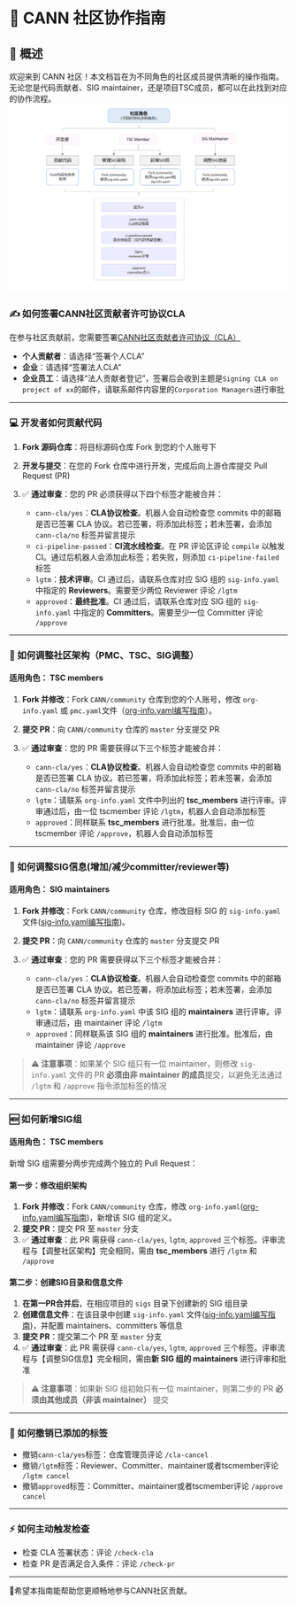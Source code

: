 # 🚀 CANN 社区协作指南

## 📖 概述

欢迎来到 CANN 社区！本文档旨在为不同角色的社区成员提供清晰的操作指南。无论您是代码贡献者、SIG maintainer，还是项目TSC成员，都可以在此找到对应的协作流程。
![](./figures/guide.png)

### ✍️ 如何签署CANN社区贡献者许可协议CLA
在参与社区贡献前，您需要签署[CANN社区贡献者许可协议（CLA）](https://clasign.osinfra.cn/sign/68cbd4a3dbabc050b436cdd4)
- **个人贡献者**：请选择“签署个人CLA”
- **企业**：请选择“签署法人CLA”
- **企业员工**：请选择“法人贡献者登记”，签署后会收到主题是`Signing CLA on project of xx`的邮件，请联系邮件内容里的`Corporation Managers`进行审批
***
### 💻 开发者如何贡献代码

1.  **Fork 源码仓库**：将目标源码仓库 Fork 到您的个人账号下
2.  **开发与提交**：在您的 Fork 仓库中进行开发，完成后向上游仓库提交 Pull Request (PR)
3.  ✅  **通过审查**：您的 PR 必须获得以下四个标签才能被合并：

    - `cann-cla/yes`：**CLA协议检查**。机器人会自动检查您 commits 中的邮箱是否已签署 CLA 协议。若已签署，将添加此标签；若未签署，会添加 `cann-cla/no` 标签并留言提示
    - `ci-pipeline-passed`：**CI流水线检查**。在 PR 评论区评论 `compile` 以触发 CI。通过后机器人会添加此标签；若失败，则添加 `ci-pipeline-failed` 标签
    - `lgtm`：**技术评审**。CI 通过后，请联系仓库对应 SIG 组的 `sig-info.yaml` 中指定的 **Reviewers**。需要至少两位 Reviewer 评论 `/lgtm`
    - `approved`：**最终批准**。CI 通过后，请联系仓库对应 SIG 组的 `sig-info.yaml` 中指定的 **Committers**。需要至少一位 Committer 评论 `/approve`
***

### 🎯 如何调整社区架构（PMC、TSC、SIG调整）
#### 适用角色： TSC members

1.  **Fork 并修改**：Fork `CANN/community` 仓库到您的个人账号，修改 `org-info.yaml`  或 `pmc.yaml`文件（[org-info.yaml编写指南](https://gitcode.com/cann/community/blob/master/CANN/org-info-guidance.md)）。
2.  **提交 PR**：向 `CANN/community` 仓库的 `master` 分支提交 PR
3.  ✅  **通过审查**：您的 PR 需要获得以下三个标签才能被合并：

    - `cann-cla/yes`：**CLA协议检查**。机器人会自动检查您 commits 中的邮箱是否已签署 CLA 协议。若已签署，将添加此标签；若未签署，会添加 `cann-cla/no` 标签并留言提示
    - `lgtm`：请联系 `org-info.yaml` 文件中列出的 **tsc_members** 进行评审。评审通过后，由一位 tscmember 评论 `/lgtm`，机器人会自动添加标签
    - `approved`：同样联系 **tsc_members** 进行批准。批准后，由一位 tscmember 评论 `/approve`，机器人会自动添加标签
***

### 🎯 如何调整SIG信息(增加/减少committer/reviewer等)
#### 适用角色： SIG maintainers

1.  **Fork 并修改**：Fork `CANN/community` 仓库，修改目标 SIG 的 `sig-info.yaml` 文件([sig-info.yaml编写指南](https://gitcode.com/cann/community/blob/master/CANN/sig-info-guidance.md))。
2.  **提交 PR**：向 `CANN/community` 仓库的 `master` 分支提交 PR
3.  ✅  **通过审查**：您的 PR 需要获得以下三个标签才能被合并：

    - `cann-cla/yes`：**CLA协议检查**。机器人会自动检查您 commits 中的邮箱是否已签署 CLA 协议。若已签署，将添加此标签；若未签署，会添加 `cann-cla/no` 标签并留言提示
    - `lgtm`：请联系 `org-info.yaml` 中该 SIG 组的 **maintainers** 进行评审。评审通过后，由 maintainer 评论 `/lgtm`
    - `approved`：同样联系该 SIG 组的 **maintainers** 进行批准。批准后，由 maintainer 评论 `/approve`

> **⚠️ 注意事项**：如果某个 SIG 组只有一位 maintainer，则修改 `sig-info.yaml` 文件的 PR **必须由非 maintainer 的成员**提交，以避免无法通过 `/lgtm` 和 `/approve` 指令添加标签的情况
***

### 🆕 如何新增SIG组
#### 适用角色： TSC members
新增 SIG 组需要分两步完成两个独立的 Pull Request：

#### 第一步：修改组织架构

1.  **Fork 并修改**：Fork `CANN/community` 仓库，修改 `org-info.yaml`([org-info.yaml编写指南](https://gitcode.com/cann/community/blob/master/CANN/org-info-guidance.md))，新增该 SIG 组的定义。
2.  **提交 PR**：提交 PR 至 `master` 分支
3.  ✅  **通过审查**：此 PR 需获得 `cann-cla/yes`, `lgtm`, `approved` 三个标签。评审流程与【调整社区架构】完全相同，需由 **tsc_members** 进行 `/lgtm` 和 `/approve`

#### 第二步：创建SIG目录和信息文件

1.  **在第一PR合并后**，在相应项目的 `sigs` 目录下创建新的 SIG 组目录
2.  **创建信息文件**：在该目录中创建 `sig-info.yaml` 文件([sig-info.yaml编写指南](https://gitcode.com/cann/community/blob/master/CANN/sig-info-guidance.md))，并配置 maintainers、committers 等信息
3.  **提交 PR**：提交第二个 PR 至 `master` 分支
4.  ✅  **通过审查**：此 PR 需获得 `cann-cla/yes`, `lgtm`, `approved` 三个标签。评审流程与【调整SIG信息】完全相同，需由**新 SIG 组的 maintainers** 进行评审和批准

> **⚠️ 注意事项**：如果新 SIG 组初始只有一位 maintainer，则第二步的 PR **必须由其他成员（非该 maintainer）** 提交

***
### 🔄 如何撤销已添加的标签
- 撤销`cann-cla/yes`标签：仓库管理员评论 `/cla-cancel`
- 撤销`/lgtm`标签：Reviewer、Committer、maintainer或者tscmember评论 `/lgtm cancel`
- 撤销`approved`标签：Committer、maintainer或者tscmember评论 `/approve cancel`

***
### ⚡ 如何主动触发检查
- 检查 CLA 签署状态：评论 `/check-cla`
- 检查 PR 是否满足合入条件：评论 `/check-pr`

***

💖希望本指南能帮助您更顺畅地参与CANN社区贡献。